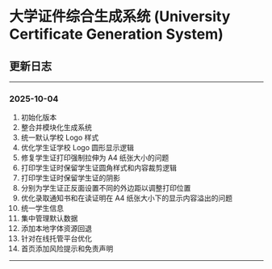 # 大学证件综合生成系统 (University Certificate Generation System)
## 更新日志

---
### 2025-10-04
1. 初始化版本
2. 整合并模块化生成系统
3. 统一默认学校 Logo 样式
4. 优化学生证学校 Logo 圆形显示逻辑
5. 修复学生证打印强制拉伸为 A4 纸张大小的问题
6. 打印学生证时保留学生证圆角样式和内容裁剪逻辑
7. 打印学生证时保留学生证的阴影
8. 分别为学生证正反面设置不同的外边距以调整打印位置
9. 优化录取通知书和在读证明在 A4 纸张大小下的显示内容溢出的问题
10. 统一学生信息
11. 集中管理默认数据
12. 添加本地字体资源回退
13. 针对在线托管平台优化
14. 首页添加风险提示和免责声明


---